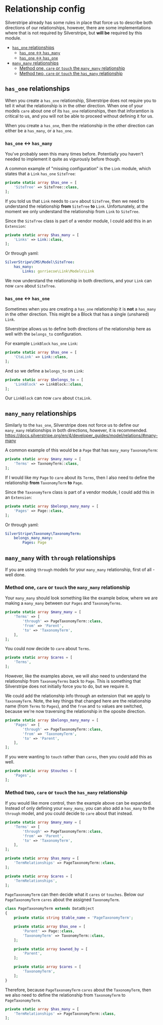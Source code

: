 # Relationship config

Silverstripe already has some rules in place that force us to describe both directions of our relationships, however,
there are some implementations where that is not required by Silverstripe, but **will be** required by this module.

- [`has_one` relationships](#has_one-relationships)
  - [`has_one` <-> `has_many`](#has_one---has_many)
  - [`has_one` <-> `has_one`](#has_one---has_one)
- [`many_many` relationships](#many_many-relationships)
  - [Method one, `care` or `touch` the `many_many` relationship](#method-one-care-or-touch-the-many_many-relationship)
  - [Method two, `care` or `touch` the `has_many` relationship](#method-two-care-or-touch-the-has_many-relationship)

## `has_one` relationships

When you create a `has_one` relationship, Silverstripe does not require you to tell it what the relationship is in the
other direction. When one of your models `care` about one of its `has_one` relationships, then that inforamtion is
critical to us, and you will not be able to proceed without defining it for us.

When you create a `has_one`, then the relationship in the other direction can either be a `has_many`, or a `has_one`.

### `has_one` <-> `has_many`

You've probably seen this many times before. Potentially you haven't needed to  implement it quite as vigurously before
though.

A common example of "missing configuration" is the `Link` module, which states that a `Link` `has_one` `SiteTree`:

```php
private static array $has_one = [
    'SiteTree' => SiteTree::class,
];
```

If you told us that `Link` needs to `care` about `SiteTree`, then we need to understand the relationship **from**
`SiteTree` **to** `Link`. Unfortunately, at the moment we only understand the relationship from `Link` to `SiteTree`.

Since the `SiteTree` class is part of a vendor module, I could add this in an `Extension`:

```php
private static array $has_many = [
    'Links' => Link::class,
];
```

Or through yaml:

```yaml
SilverStripe\CMS\Model\SiteTree:
    has_many:
        Links: gorriecoe\Link\Models\Link
```

We now understand the relationship in both directions, and your `Link` can now `care` about `SiteTree`.

### `has_one` <-> `has_one`

Sometimes when you are creating a `has_one` relationship it is **not** a `has_many` in the other direction. This might
be a Block that has a single (unshared) `Link`.

Silverstripe allows us to define both directions of the relationship here as well with the `belongs_to` configuration.

For example `LinkBlock` `has_one` `Link`:

```php
private static array $has_one = [
    'CtaLink' => Link::class,
];
```

And so we define a `belongs_to` on `Link`:

```php
private static array $belongs_to = [
    'LinkBlock' => LinkBlock::class,
];
```

Our `LinkBlock` can now `care` about `CtaLink`.

## `many_many` relationships

Similarly to the `has_one`, Silverstripe does not force us to define our `many_many` relationships in both directions,
however, it is recommended. https://docs.silverstripe.org/en/4/developer_guides/model/relations/#many-many

A common example of this would be a `Page` that has `many_many` `TaxonomyTerm`:

```php
private static array $many_many = [
    'Terms' => TaxnomyTerm::class,
];
```

If I would like my `Page` to `care` about its `Terms`, then I also need to define the relationship **from**
`TaxonomyTerm` **to** `Page`.

Since the `TaxonomyTerm` class is part of a vendor module, I could add this in an `Extension`:

```php
private static array $belongs_many_many = [
    'Pages' => Page::class,
];
```

Or through yaml:

```yaml
SilverStripe\Taxonomy\TaxonomyTerm:
    belongs_many_many:
        Pages: Page
```

## `many_many` with `through` relationships

If you are using `through` models for your `many_many` relationship, first of all - well done.

### Method one, `care` or `touch` the `many_many` relationship

Your `many_many` should look something like the example below, where we are making a `many_many` between our `Pages`
and `TaxonomyTerms`.

```php
private static array $many_many = [
    'Terms' => [
        'through' => PageTaxonomyTerm::class,
        'from' => 'Parent',
        'to' => 'TaxonomyTerm',
    ],
];
```

You could now decide to `care` about `Terms`.

```php
private static array $cares = [
    'Terms',
];
```

However, like the examples above, we will also need to understand the relationship from `TaxonomyTerms` back to `Page`.
This is something that Silverstripe does not initially force you to do, but we require it.

We could add the relationship info through an extension that we apply to `TaxonomyTerm`. Note, the key things that
changed here are the relationship name (from `Terms` to `Pages`), and the `from` and `to` values are switched, because
we're now traversing the relationship in the oposite direction.

```php
private static array $belongs_many_many = [
    'Pages' => [
        'through' => PageTaxonomyTerm::class,
        'from' => 'TaxonomyTerm',
        'to' => 'Parent',
    ],
];
```

If you were wanting to `touch` rather than `cares`, then you could add this as well.

```php
private static array $touches = [
    'Pages',
];
```

### Method two, `care` or `touch` the `has_many` relationship

If you would like more control, then the example above can be expanded. Instead of only defining your `many_many`, you
can also add a `has_many` to the `through` model, and you could decide to `care` about that instead.

```php
private static array $many_many = [
    'Terms' => [
        'through' => PageTaxonomyTerm::class,
        'from' => 'Parent',
        'to' => 'TaxonomyTerm',
    ],
];

private static array $has_many = [
    'TermRelationships' => PageTaxonomyTerm::class,
];

private static array $cares = [
    'TermRelationships',
];
```

`PageTaxonomyTerm` can then decide what it `cares` or `touches`. Below our `PageTaxonomyTerm` `cares` about the assigned
`TaxonomyTerm`.

```php
class PageTaxonomyTerm extends DataObject
{
    private static string $table_name = 'PageTaxonomyTerm';

    private static array $has_one = [
        'Parent' => Page::class,
        'TaxonomyTerm' => TaxonomyTerm::class,
    ];

    private static array $owned_by = [
        'Parent',
    ];

    private static array $cares = [
        'TaxonomyTerm',
    ];
}
```

Therefore, because `PageTaxonomyTerm` `cares` about the `TaxonomyTerm`, then we also need to define the relationship
from `TaxonomyTerm` to `PageTaxonomyTerm`.

```php
private static array $has_many = [
    'TermRelationships' => PageTaxonomyTerm::class,
];
```
